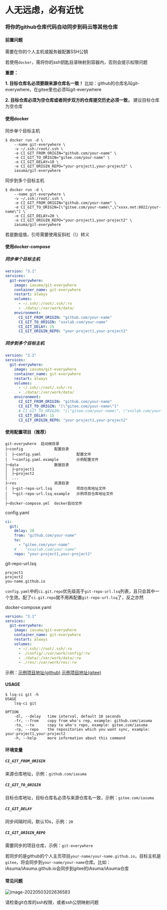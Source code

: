 # 人无远虑，必有近忧

### 将你的github仓库代码自动同步到码云等其他仓库

#### 前置问题

需要在你的个人主机或服务器配置SSH公钥

若使用`docker`，需将你的ssh钥匙目录映射到容器内，否则会提示权限问题

**重要：**

**1. 目标仓库名必须要跟来源仓库名一致！** 比如：github的仓库名叫git-everywhere，在gitee里也必须叫git-everywhere

**2. 目标仓库必须为空仓库或者同步双方的仓库提交历史必须一致，** 建议目标仓库为空仓库

#### 使用docker

同步单个目标主机

```shell
$ docker run -d \
    --name git-everywhere \
    -v ~/.ssh:/root/.ssh \
    -e CI_GIT_FROM_ORIGIN="github.com/your-name" \
    -e CI_GIT_TO_ORIGIN="gitee.com/your-name" \
    -e CI_GIT_DELAY=10 \
    -e CI_GIT_ORIGIN_REPO="your-project1,your-project2" \
    iasuma/git-everywhere
```

同步到多个目标主机

``` shell
$ docker run -d \
    --name git-everywhere \
    -v ~/.ssh:/root/.ssh \
    -e CI_GIT_FROM_ORIGIN="github.com/your-name" \
    -e CI_GIT_TO_ORIGIN=[\"gitee.com/your-name\",\"xxxx.net:8022/your-name\"] \
    -e CI_GIT_DELAY=20 \
    -e CI_GIT_ORIGIN_REPO="your-project1,your-project2" \
    iasuma/git-everywhere
```

若是数组值，引号需要使用反斜杠（\）转义


#### 使用docker-compose

##### 同步单个目标主机

```yaml
version: "3.1"
services:
  git-everywhere:
    image: iasuma/git-everywhere
    container_name: git-everywhere
    restart: always
    volumes:
      - ~/.ssh/:/root/.ssh/:ro
      - ./data/:/var/work/data/
    environment:
      CI_GIT_FROM_ORIGIN: "github.com/your-name"
      CI_GIT_TO_ORIGIN: "xxxlab.com/your-name"
      CI_GIT_DELAY: 15
      CI_GIT_ORIGIN_REPO: "your-project1,your-project2"

```

##### 同步到多个目标主机

```yaml
version: "3.1"
services:
  git-everywhere:
    image: iasuma/git-everywhere
    container_name: git-everywhere
    restart: always
    volumes:
      - ~/.ssh/:/root/.ssh/:ro
      - ./data/:/var/work/data/
    environment:
      CI_GIT_FROM_ORIGIN: "github.com/your-name"
      CI_GIT_TO_ORIGIN: "[\"gitee.com/your-name\"]"
      # CI_GIT_TO_ORIGIN: "[\"gitee.com/your-name\", \"xxxlab.com/your-name\"]"
      CI_GIT_DELAY: 15
      CI_GIT_ORIGIN_REPO: "your-project1,your-project2"
```

#### 使用配置项目（推荐）

```
git-everywhere  启动根目录
├─config           	  配置目录
│  ├─config.yaml                配置文件
│  └─config.yaml.example        示例配置文件
├─data                数据目录
│  ├─project1          
│  ├─project2          
│  ...
├─res                 资源目录
│  ├─git-repo-url.lsq          	项目仓库地址文件
│  └─git-repo-url.lsq.example  	示例项目仓库地址文件
│
├─docker-compose.yml  docker启动文件  
```

config.yaml

```yaml
ci:
  git:
    delay: 20
    from: "github.com/your-name"
    to:
      - "gitee.com/your-name"
    #  - "xxxxlab.com/your-name"
    repo: "your-project1,your-project2"
```

git-repo-url.lsq

```
project1
project2
you-name.github.io
```



`config.yaml`中的`ci.git.repo`优先级高于`git-repo-url.lsq`列表，且只会其中一个生效。配了`ci.git.repo`就不用再配置`git-repo-url.lsq`了，反之亦然

docker-compose.yaml

```yaml
version: "3.1"
services:
  git-everywhere:
    image: iasuma/git-everywhere
    container_name: git-everywhere
    restart: always
    volumes:
      - ~/.ssh/:/root/.ssh/:ro
      - ./config/:/var/work/config/:rw
      - ./data/:/var/work/data/:rw
      - ./res/:/var/work/res/:rw
```

示例：[示例项目地址(github)](https://github.com/iAsuma/git-everywhere-demo)  [示例项目地址(gitee)](https://gitee.com/iAsuma/git-everywhere-demo)

#### USAGE

~~~shell
$ lsq-ci git -h
USAGE
    lsq-ci git

OPTION
    -dl, --delay   time interval, default 10 seconds
    -fr, --from    copy from who's rep, example: github.com/iasuma
    -to, --to      copy to who's repo, example: gitee.com/iasuma
    -rp, --repo    the repositories which you want sync, example: your-project1,your-project2
    -h, --help     more information about this command
~~~


#### 环境变量

##### `CI_GIT_FROM_ORIGIN`

来源仓库地址，示例：`github.com/iasuma`

##### `CI_GIT_TO_ORIGIN`

目标仓库地址，目标仓库名必须与来源仓库名一致，示例：`gitee.com/iasuma`

##### `CI_GIT_DELAY`

同步间隔时间，默认10s，示例：`20`

##### `CI_GIT_ORIGIN_REPO`

需要同步的项目仓库，示例：`git-everywhere`

若同步的是github的个人主页项目`your-name/your-name.github.io`，目标主机是`gitee`，将会同步到`your-name/your-name`仓库。比如：iAsuma/iAsuma.github.io会同步到gitee的iAsuma/iAsuma仓库

#### 常见问题

![image-20220503202636583](https://img-oss2.udzan.com/md/202205032026952.png)

请检查git仓库的ssh权限，或者ssh公钥映射问题